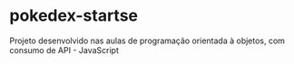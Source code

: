 # pokedex-startse

Projeto desenvolvido nas aulas de programação orientada à objetos, com consumo de API - JavaScript
